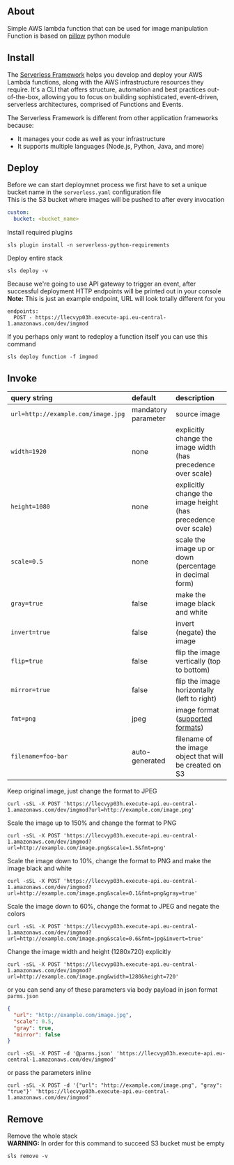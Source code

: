 About
-----

Simple AWS lambda function that can be used for image manipulation  
Function is based on [pillow](http://pillow.readthedocs.io/en/latest/index.html) python module


Install
-------

The [Serverless Framework](https://serverless.com/framework/docs/providers/aws/guide/installation/) helps you develop and deploy your AWS Lambda functions, along with the AWS infrastructure resources they require.
It's a CLI that offers structure, automation and best practices out-of-the-box, allowing you to focus on building sophisticated,
event-driven, serverless architectures, comprised of Functions and Events.

The Serverless Framework is different from other application frameworks because:

- It manages your code as well as your infrastructure
- It supports multiple languages (Node.js, Python, Java, and more)


Deploy
------

Before we can start deploymnet process we first have to set a unique bucket name in the `serverless.yaml` configuration file  
This is the S3 bucket where images will be pushed to after every invocation
```yaml
custom:
  bucket: <bucket_name>
```

Install required plugins
```
sls plugin install -n serverless-python-requirements
```

Deploy entire stack
```
sls deploy -v
```

Because we're going to use API gateway to trigger an event, after successful deployment HTTP endpoints will be printed out in your console  
**Note:** This is just an example endpoint, URL will look totally different for you
```
endpoints:
  POST - https://llecvyp03h.execute-api.eu-central-1.amazonaws.com/dev/imgmod
```

If you perhaps only want to redeploy a function itself you can use this command
```
sls deploy function -f imgmod
```


Invoke
------

 **query string**                    | **default**         | **description**
:------------------------------------|:--------------------|:-------------
`url=http://example.com/image.jpg`   | mandatory parameter | source image
`width=1920`                         | none                | explicitly change the image width (has precedence over scale)
`height=1080`                        | none                | explicitly change the image height (has precedence over scale)
`scale=0.5`                          | none                | scale the image up or down (percentage in decimal form)
`gray=true`                          | false               | make the image black and white
`invert=true`                        | false               | invert (negate) the image
`flip=true  `                        | false               | flip the image vertically (top to bottom)
`mirror=true`                        | false               | flip the image horizontally (left to right)
`fmt=png`                            | jpeg                | image format ([supported formats](http://pillow.readthedocs.io/en/latest/handbook/image-file-formats.html#image-file-formats))
`filename=foo-bar`                   | auto-generated      | filename of the image object that will be created on S3


Keep original image, just change the format to JPEG
```
curl -sSL -X POST 'https://llecvyp03h.execute-api.eu-central-1.amazonaws.com/dev/imgmod?url=http://example.com/image.png'
```

Scale the image up to 150% and change the format to PNG
```
curl -sSL -X POST 'https://llecvyp03h.execute-api.eu-central-1.amazonaws.com/dev/imgmod?url=http://example.com/image.png&scale=1.5&fmt=png'
```

Scale the image down to 10%, change the format to PNG and make the image black and white
```
curl -sSL -X POST 'https://llecvyp03h.execute-api.eu-central-1.amazonaws.com/dev/imgmod?url=http://example.com/image.png&scale=0.1&fmt=png&gray=true'
```

Scale the image down to 60%, change the format to JPEG and negate the colors
```
curl -sSL -X POST 'https://llecvyp03h.execute-api.eu-central-1.amazonaws.com/dev/imgmod?url=http://example.com/image.png&scale=0.6&fmt=jpg&invert=true'
```

Change the image width and height (1280x720) explicitly
```
curl -sSL -X POST 'https://llecvyp03h.execute-api.eu-central-1.amazonaws.com/dev/imgmod?url=http://example.com/image.png&width=1280&height=720'
```


or you can send any of these parameters via body payload in json format  
`parms.json`
```json
{
  "url": "http://example.com/image.jpg",
  "scale": 0.5,
  "gray": true,
  "mirror": false
}
```

```
curl -sSL -X POST -d '@parms.json' 'https://llecvyp03h.execute-api.eu-central-1.amazonaws.com/dev/imgmod'
```

or pass the parameters inline

```
curl -sSL -X POST -d '{"url": "http://example.com/image.png", "gray": "true"}' 'https://llecvyp03h.execute-api.eu-central-1.amazonaws.com/dev/imgmod'
```


Remove
------

Remove the whole stack  
**WARNING:** In order for this command to succeed S3 bucket must be empty
```
sls remove -v
```
